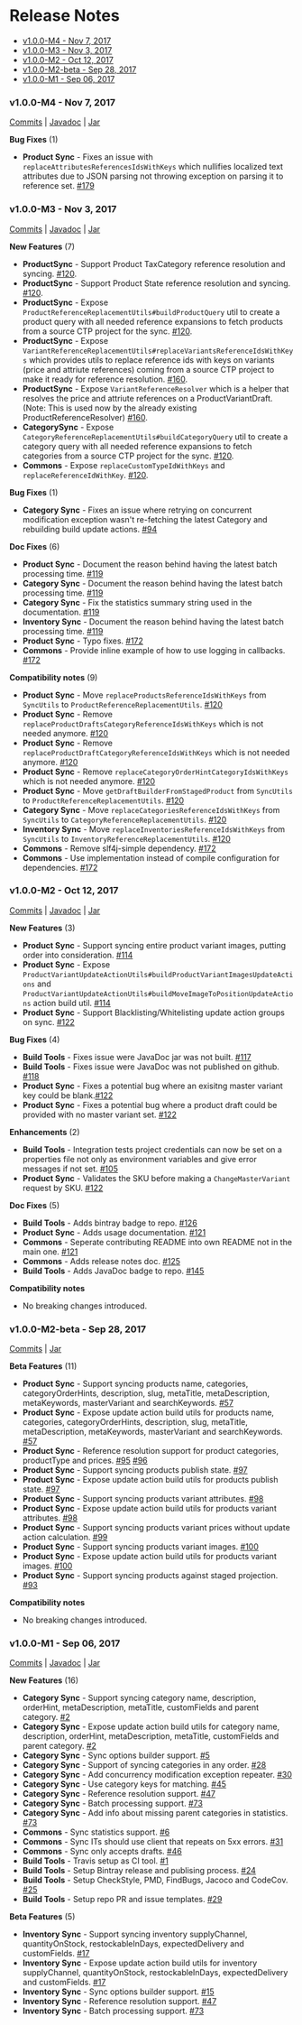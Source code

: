 # Release Notes

<!-- RELEASE NOTE FORMAT

1. Please use the following format for the release note subtitle
### {version} - {date}

2. link to commits of release.
3. link to Javadoc of release.
4. link to Jar of release.

5. Depending on the contents of the release use the subtitles below to 
  document the new changes in the release accordingly. Please always include
  a link to the releated issue number. 
   **New Features** (n)
   **Beta Features** (n)
   **Major Enhancements** (n)
   **Breaking Changes** (n)
   **Enhancements** (n)
   **Doc Fixes** (n)
   **Critical Bug Fixes** (n)
   **Bug Fixes** (n)
   **Hotfix** (n)
   - **Category Sync** - Sync now supports product variant images syncing. [#114](https://github.com/commercetools/commercetools-sync-java/issues/114)
   - **Build Tools** - Convinient handelling of env vars for integration tests.

6. Add Compatibility notes section, which specifies explicitly if there
are breaking changes. If there are, then a migration guide should be provided.

-->

<!-- START doctoc generated TOC please keep comment here to allow auto update -->
<!-- DON'T EDIT THIS SECTION, INSTEAD RE-RUN doctoc TO UPDATE -->


- [v1.0.0-M4 -  Nov 7, 2017](#v100-m4----nov-7-2017)
- [v1.0.0-M3 -  Nov 3, 2017](#v100-m3----nov-3-2017)
- [v1.0.0-M2 -  Oct 12, 2017](#v100-m2----oct-12-2017)
- [v1.0.0-M2-beta -  Sep 28, 2017](#v100-m2-beta----sep-28-2017)
- [v1.0.0-M1 -  Sep 06, 2017](#v100-m1----sep-06-2017)

<!-- END doctoc generated TOC please keep comment here to allow auto update -->
<!--
### v1.0.0-M5 -  Nov 7, 2017
[Commits](https://github.com/commercetools/commercetools-sync-java/compare/v1.0.0-M4...v1.0.0-M5) |
[Javadoc](https://commercetools.github.io/commercetools-sync-java/v/v1.0.0-M5/) | 
[Jar](https://bintray.com/commercetools/maven/commercetools-sync-java/v1.0.0-M5)

**Compatibility notes** (1)
- **Commons** - Change name of `setUpdateActionsCallback` to `beforeUpdateCallback`. [#169](https://github.com/commercetools/commercetools-sync-java/issues/169)
- **Commons** - Change name of `setAllowUuid` to `allowUuid`. [#169](https://github.com/commercetools/commercetools-sync-java/issues/169)
-->


### v1.0.0-M4 -  Nov 7, 2017
[Commits](https://github.com/commercetools/commercetools-sync-java/compare/v1.0.0-M4...v1.0.0-M4) |
[Javadoc](https://commercetools.github.io/commercetools-sync-java/v/v1.0.0-M4/) | 
[Jar](https://bintray.com/commercetools/maven/commercetools-sync-java/v1.0.0-M4)

**Bug Fixes** (1)
- **Product Sync** - Fixes an issue with `replaceAttributesReferencesIdsWithKeys` which nullifies localized text attributes due 
to JSON parsing not throwing exception on parsing it to reference set. [#179](https://github.com/commercetools/commercetools-sync-java/issues/179)


### v1.0.0-M3 -  Nov 3, 2017
[Commits](https://github.com/commercetools/commercetools-sync-java/compare/v1.0.0-M2...v1.0.0-M3) |
[Javadoc](https://commercetools.github.io/commercetools-sync-java/v/v1.0.0-M3/) | 
[Jar](https://bintray.com/commercetools/maven/commercetools-sync-java/v1.0.0-M3)

**New Features** (7)
- **ProductSync** - Support Product TaxCategory reference resolution and syncing. [#120](https://github.com/commercetools/commercetools-sync-java/issues/120).
- **ProductSync** - Support Product State reference resolution and syncing. [#120](https://github.com/commercetools/commercetools-sync-java/issues/120).
- **ProductSync** - Expose `ProductReferenceReplacementUtils#buildProductQuery` util to create a product query with all needed reference expansions to fetch products from a source CTP project for the sync. [#120](https://github.com/commercetools/commercetools-sync-java/issues/120).
- **ProductSync** - Expose `VariantReferenceReplacementUtils#replaceVariantsReferenceIdsWithKeys` which provides utils to replace reference ids with keys on variants (price and attriute references) coming from a source CTP project to make it ready for reference resolution. [#160](https://github.com/commercetools/commercetools-sync-java/issues/160).
- **ProductSync** - Expose `VariantReferenceResolver` which is a helper that resolves the price and attriute references on a ProductVariantDraft. (Note: This is used now by the already existing ProductReferenceResolver) [#160](https://github.com/commercetools/commercetools-sync-java/issues/160).
- **CategorySync** - Expose `CategoryReferenceReplacementUtils#buildCategoryQuery` util to create a category query with all needed reference expansions to fetch categories from a source CTP project for the sync. [#120](https://github.com/commercetools/commercetools-sync-java/issues/120).
- **Commons** - Expose `replaceCustomTypeIdWithKeys` and `replaceReferenceIdWithKey`. [#120](https://github.com/commercetools/commercetools-sync-java/issues/120).

**Bug Fixes** (1)
- **Category Sync** - Fixes an issue where retrying on concurrent modification exception wasn't re-fetching the latest 
Category and rebuilding build update actions. [#94](https://github.com/commercetools/commercetools-sync-java/issues/94)

**Doc Fixes** (6)
- **Product Sync** - Document the reason behind having the latest batch processing time. [#119](https://github.com/commercetools/commercetools-sync-java/issues/119)
- **Category Sync** - Document the reason behind having the latest batch processing time. [#119](https://github.com/commercetools/commercetools-sync-java/issues/119)
- **Category Sync** - Fix the statistics summary string used in the documentation. [#119](https://github.com/commercetools/commercetools-sync-java/issues/119)
- **Inventory Sync** - Document the reason behind having the latest batch processing time. [#119](https://github.com/commercetools/commercetools-sync-java/issues/119)
- **Product Sync** - Typo fixes. [#172](https://github.com/commercetools/commercetools-sync-java/issues/172)
- **Commons** - Provide inline example of how to use logging in callbacks. [#172](https://github.com/commercetools/commercetools-sync-java/issues/172)

**Compatibility notes** (9)
- **Product Sync** - Move `replaceProductsReferenceIdsWithKeys` from `SyncUtils` to `ProductReferenceReplacementUtils`. [#120](https://github.com/commercetools/commercetools-sync-java/issues/120)
- **Product Sync** - Remove `replaceProductDraftsCategoryReferenceIdsWithKeys` which is not needed anymore. [#120](https://github.com/commercetools/commercetools-sync-java/issues/120)
- **Product Sync** - Remove `replaceProductDraftCategoryReferenceIdsWithKeys` which is not needed anymore. [#120](https://github.com/commercetools/commercetools-sync-java/issues/120)
- **Product Sync** - Remove `replaceCategoryOrderHintCategoryIdsWithKeys` which is not needed anymore. [#120](https://github.com/commercetools/commercetools-sync-java/issues/120)
- **Product Sync** - Move `getDraftBuilderFromStagedProduct` from `SyncUtils` to `ProductReferenceReplacementUtils`. [#120](https://github.com/commercetools/commercetools-sync-java/issues/120)
- **Category Sync** - Move `replaceCategoriesReferenceIdsWithKeys` from `SyncUtils` to `CategoryReferenceReplacementUtils`. [#120](https://github.com/commercetools/commercetools-sync-java/issues/120)
- **Inventory Sync** - Move `replaceInventoriesReferenceIdsWithKeys` from `SyncUtils` to `InventoryReferenceReplacementUtils`. [#120](https://github.com/commercetools/commercetools-sync-java/issues/120)
- **Commons** - Remove slf4j-simple dependency. [#172](https://github.com/commercetools/commercetools-sync-java/issues/172)
- **Commons** - Use implementation instead of compile configuration for dependencies. [#172](https://github.com/commercetools/commercetools-sync-java/issues/172)

### v1.0.0-M2 -  Oct 12, 2017 

[Commits](https://github.com/commercetools/commercetools-sync-java/compare/v1.0.0-M2-beta...v1.0.0-M2) |
[Javadoc](https://commercetools.github.io/commercetools-sync-java/v/v1.0.0-M2/) | 
[Jar](https://bintray.com/commercetools/maven/commercetools-sync-java/v1.0.0-M2)

**New Features** (3)
- **Product Sync** - Support syncing entire product variant images, putting order into consideration. [#114](https://github.com/commercetools/commercetools-sync-java/issues/114)
- **Product Sync** - Expose `ProductVariantUpdateActionUtils#buildProductVariantImagesUpdateActions` and `ProductVariantUpdateActionUtils#buildMoveImageToPositionUpdateActions` action build util. [#114](https://github.com/commercetools/commercetools-sync-java/issues/114)
- **Product Sync** - Support Blacklisting/Whitelisting update action groups on sync. [#122](https://github.com/commercetools/commercetools-sync-java/issues/122)

**Bug Fixes** (4)
- **Build Tools** - Fixes issue were JavaDoc jar was not built. [#117](https://github.com/commercetools/commercetools-sync-java/issues/117)
- **Build Tools** - Fixes issue were JavaDoc was not published on github. [#118](https://github.com/commercetools/commercetools-sync-java/issues/118)
- **Product Sync** - Fixes a potential bug where an exisitng master variant key could be blank.[#122](https://github.com/commercetools/commercetools-sync-java/issues/122)
- **Product Sync** - Fixes a potential bug where a product draft could be provided with no master variant set. [#122](https://github.com/commercetools/commercetools-sync-java/issues/122)

**Enhancements** (2)
- **Build Tools** - Integration tests project credentials can now be set on a properties file not only as environment variables and give error messages if not set. [#105](https://github.com/commercetools/commercetools-sync-java/issues/105)
- **Product Sync** - Validates the SKU before making a `ChangeMasterVariant` request by SKU. [#122](https://github.com/commercetools/commercetools-sync-java/issues/122)

 **Doc Fixes** (5)
 - **Build Tools** - Adds bintray badge to repo. [#126](https://github.com/commercetools/commercetools-sync-java/issues/126)
 - **Product Sync** - Adds usage documentation. [#121](https://github.com/commercetools/commercetools-sync-java/issues/121)
 - **Commons** - Seperate contributing README into own README not in the main one. [#121](https://github.com/commercetools/commercetools-sync-java/issues/121)
 - **Commons** - Adds release notes doc. [#125](https://github.com/commercetools/commercetools-sync-java/issues/125)
 - **Build Tools** - Adds JavaDoc badge to repo. [#145](https://github.com/commercetools/commercetools-sync-java/issues/145)

**Compatibility notes**
- No breaking changes introduced.


### v1.0.0-M2-beta -  Sep 28, 2017 
[Commits](https://github.com/commercetools/commercetools-sync-java/compare/v1.0.0-M1...v1.0.0-M2-beta) | 
[Jar](https://bintray.com/commercetools/maven/commercetools-sync-java/v1.0.0-M2-beta)

**Beta Features** (11)
- **Product Sync** - Support syncing products name, categories, categoryOrderHints, description, slug,  metaTitle, 
metaDescription, metaKeywords, masterVariant and searchKeywords. [#57](https://github.com/commercetools/commercetools-sync-java/issues/57)
- **Product Sync** -  Expose update action build utils for products name, categories, categoryOrderHints, description, slug,  metaTitle, 
metaDescription, metaKeywords, masterVariant and searchKeywords. [#57](https://github.com/commercetools/commercetools-sync-java/issues/57)
- **Product Sync** -  Reference resolution support for product categories, productType and prices. [#95](https://github.com/commercetools/commercetools-sync-java/issues/95)
[#96](https://github.com/commercetools/commercetools-sync-java/issues/96)
- **Product Sync** -  Support syncing products publish state. [#97](https://github.com/commercetools/commercetools-sync-java/issues/97)
- **Product Sync** -  Expose update action build utils for products publish state. [#97](https://github.com/commercetools/commercetools-sync-java/issues/97)
- **Product Sync** -  Support syncing products variant attributes. [#98](https://github.com/commercetools/commercetools-sync-java/issues/98)
- **Product Sync** -  Expose update action build utils for products variant attributes. [#98](https://github.com/commercetools/commercetools-sync-java/issues/98)
- **Product Sync** -  Support syncing products variant prices without update action calculation. [#99](https://github.com/commercetools/commercetools-sync-java/issues/99)
- **Product Sync** -  Support syncing products variant images. [#100](https://github.com/commercetools/commercetools-sync-java/issues/100)
- **Product Sync** -  Expose update action build utils for products variant images. [#100](https://github.com/commercetools/commercetools-sync-java/issues/100)
- **Product Sync** -  Support syncing products against staged projection. [#93](https://github.com/commercetools/commercetools-sync-java/issues/93)

**Compatibility notes**
- No breaking changes introduced.


### v1.0.0-M1 -  Sep 06, 2017
[Commits](https://github.com/commercetools/commercetools-sync-java/commits/v1.0.0-M1) | 
[Javadoc](https://commercetools.github.io/commercetools-sync-java/v/v1.0.0-M1/) | 
[Jar](https://bintray.com/commercetools/maven/commercetools-sync-java/v1.0.0-M1)

**New Features** (16)
- **Category Sync** - Support syncing category name, description, orderHint, metaDescription, metaTitle, 
customFields and parent category. [#2](https://github.com/commercetools/commercetools-sync-java/issues/2)
- **Category Sync** - Expose update action build utils for category name, description, orderHint, metaDescription, metaTitle, 
customFields and parent category. [#2](https://github.com/commercetools/commercetools-sync-java/issues/2)
- **Category Sync** - Sync options builder support. [#5](https://github.com/commercetools/commercetools-sync-java/issues/5)
- **Category Sync** - Support of syncing categories in any order. [#28](https://github.com/commercetools/commercetools-sync-java/issues/28)
- **Category Sync** - Add concurrency modification exception repeater. [#30](https://github.com/commercetools/commercetools-sync-java/issues/30)
- **Category Sync** - Use category keys for matching. [#45](https://github.com/commercetools/commercetools-sync-java/issues/45)
- **Category Sync** - Reference resolution support. [#47](https://github.com/commercetools/commercetools-sync-java/issues/47)
- **Category Sync** - Batch processing support. [#73](https://github.com/commercetools/commercetools-sync-java/issues/73)
- **Category Sync** - Add info about missing parent categories in statistics. [#73](https://github.com/commercetools/commercetools-sync-java/issues/76)
- **Commons** - Sync statistics support. [#6](https://github.com/commercetools/commercetools-sync-java/issues/6)
- **Commons** - Sync ITs should use client that repeats on 5xx errors. [#31](https://github.com/commercetools/commercetools-sync-java/issues/31)
- **Commons** - Sync only accepts drafts. [#46](https://github.com/commercetools/commercetools-sync-java/issues/46)
- **Build Tools** - Travis setup as CI tool. [#1](https://github.com/commercetools/commercetools-sync-java/issues/1)
- **Build Tools** - Setup Bintray release and publising process. [#24](https://github.com/commercetools/commercetools-sync-java/issues/24)
- **Build Tools** - Setup CheckStyle, PMD, FindBugs, Jacoco and CodeCov. [#25](https://github.com/commercetools/commercetools-sync-java/issues/25)
- **Build Tools** - Setup repo PR and issue templates. [#29](https://github.com/commercetools/commercetools-sync-java/issues/29)

**Beta Features** (5)
- **Inventory Sync** - Support syncing inventory supplyChannel, quantityOnStock, restockableInDays, expectedDelivery 
and customFields. [#17](https://github.com/commercetools/commercetools-sync-java/issues/17)
- **Inventory Sync** - Expose update action build utils for inventory supplyChannel, quantityOnStock, restockableInDays, expectedDelivery 
and customFields. [#17](https://github.com/commercetools/commercetools-sync-java/issues/17)
- **Inventory Sync** - Sync options builder support. [#15](https://github.com/commercetools/commercetools-sync-java/issues/15)
- **Inventory Sync** - Reference resolution support. [#47](https://github.com/commercetools/commercetools-sync-java/issues/47)
- **Inventory Sync** - Batch processing support. [#73](https://github.com/commercetools/commercetools-sync-java/issues/73)

